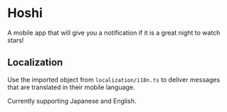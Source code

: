 # Hoshi

A mobile app that will give you a notification if it is a great night to watch stars!

## Localization

Use the imported object from <code>localization/i18n.ts</code> to deliver messages that are translated in their mobile language.

Currently supporting Japanese and English.